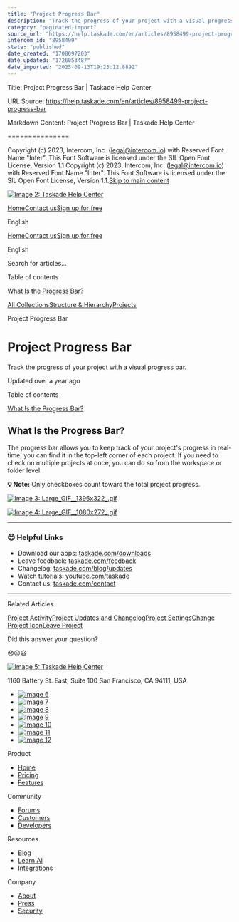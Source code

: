 ```yaml
---
title: "Project Progress Bar"
description: "Track the progress of your project with a visual progress bar."
category: "paginated-import"
source_url: "https://help.taskade.com/en/articles/8958499-project-progress-bar"
intercom_id: "8958499"
state: "published"
date_created: "1708097203"
date_updated: "1726053487"
date_imported: "2025-09-13T19:23:12.889Z"
---
```


Title: Project Progress Bar | Taskade Help Center

URL Source: https://help.taskade.com/en/articles/8958499-project-progress-bar

Markdown Content:
Project Progress Bar | Taskade Help Center

===============

Copyright (c) 2023, Intercom, Inc. (legal@intercom.io) with Reserved Font Name "Inter". This Font Software is licensed under the SIL Open Font License, Version 1.1.Copyright (c) 2023, Intercom, Inc. (legal@intercom.io) with Reserved Font Name "Inter". This Font Software is licensed under the SIL Open Font License, Version 1.1.[Skip to main content](https://help.taskade.com/en/articles/8958499-project-progress-bar#main-content)

[![Image 2: Taskade Help Center](https://downloads.intercomcdn.com/i/o/490280/d14603621e78c833c2d0e66f/2d1230f35f3009fff25b2989e93312a5.png)](https://help.taskade.com/en/)

[Home](https://www.taskade.com/)[Contact us](https://www.taskade.com/contact)[Sign up for free](https://www.taskade.com/signup)

English

[Home](https://www.taskade.com/)[Contact us](https://www.taskade.com/contact)[Sign up for free](https://www.taskade.com/signup)

English

Search for articles... 

Table of contents

[What Is the Progress Bar?](https://help.taskade.com/en/articles/8958499-project-progress-bar#h_d4288ad800)

[All Collections](https://help.taskade.com/en/)[Structure & Hierarchy](https://help.taskade.com/en/collections/8400809-structure-hierarchy)[Projects](https://help.taskade.com/en/collections/8400812-projects)

Project Progress Bar

Project Progress Bar
====================

Track the progress of your project with a visual progress bar.

Updated over a year ago

Table of contents

[What Is the Progress Bar?](https://help.taskade.com/en/articles/8958499-project-progress-bar#h_d4288ad800)

**What Is the Progress Bar?**
-----------------------------

The progress bar allows you to keep track of your project's progress in real-time; you can find it in the top-left corner of each project. If you need to check on multiple projects at once, you can do so from the workspace or folder level.

**💡 Note:** Only checkboxes count toward the total project progress.

[![Image 3: Large_GIF__1396x322_.gif](https://taskade.intercom-attachments-7.com/i/o/965374351/ae07508c58ce64e2bd4d447b/14032694548755?expires=1757793600&signature=3918b46b7b3336679a0fd98ffb21b1da2b332a87a7a8a0623c48b7dce523f2be&req=fSYiFc56noReFb4f3HP0gFiGXrMwNiDFMUWgg9ckLCRWuqP%2FY3JlBhEeyth3%0ATTmvylwtSltvPAJFfg%3D%3D%0A)](https://taskade.intercom-attachments-7.com/i/o/965374351/ae07508c58ce64e2bd4d447b/14032694548755?expires=1757793600&signature=3918b46b7b3336679a0fd98ffb21b1da2b332a87a7a8a0623c48b7dce523f2be&req=fSYiFc56noReFb4f3HP0gFiGXrMwNiDFMUWgg9ckLCRWuqP%2FY3JlBhEeyth3%0ATTmvylwtSltvPAJFfg%3D%3D%0A)

[![Image 4: Large_GIF__1080x272_.gif](https://taskade.intercom-attachments-7.com/i/o/965374354/8c7acf65573c9f5155ceaa91/14032690915091?expires=1757793600&signature=15f2a34283c9d1b3fe27bca8b41dbd999ca21b4ac592fe67ddcbd214d5c7a934&req=fSYiFc56noRbFb4f3HP0gO0J3Ypu09jXX5gLKOfgP0E1dI01NUOtGeXPO1Pc%0AsavYpuLJuDLXYmM4gw%3D%3D%0A)](https://taskade.intercom-attachments-7.com/i/o/965374354/8c7acf65573c9f5155ceaa91/14032690915091?expires=1757793600&signature=15f2a34283c9d1b3fe27bca8b41dbd999ca21b4ac592fe67ddcbd214d5c7a934&req=fSYiFc56noRbFb4f3HP0gO0J3Ypu09jXX5gLKOfgP0E1dI01NUOtGeXPO1Pc%0AsavYpuLJuDLXYmM4gw%3D%3D%0A)

* * *

### **😊 Helpful Links**

*   Download our apps: [taskade.com/downloads](https://taskade.com/downloads) 
*   Leave feedback: [taskade.com/feedback](https://taskade.com/feedback) 
*   Changelog: [taskade.com/blog/updates](https://taskade.com/blog/updates) 
*   Watch tutorials: [youtube.com/taskade](https://youtube.com/taskade) 
*   Contact us: [taskade.com/contact](https://taskade.com/contact) 

* * *

Related Articles

[Project Activity](https://help.taskade.com/en/articles/8958432-project-activity)[Project Updates and Changelog](https://help.taskade.com/en/articles/8958435-project-updates-and-changelog)[Project Settings](https://help.taskade.com/en/articles/8958505-project-settings)[Change Project Icon](https://help.taskade.com/en/articles/8958514-change-project-icon)[Leave Project](https://help.taskade.com/en/articles/8958530-leave-project)

Did this answer your question?

😞😐😃

[![Image 5: Taskade Help Center](https://downloads.intercomcdn.com/i/o/566097/5267af56373cca21ec2cea67/2d1230f35f3009fff25b2989e93312a5.png)](https://help.taskade.com/en/)

11‌60 Battery St. East, Suite 100 San‌ Francisco, CA 94111, USA

*   [![Image 6](https://intercom.help/taskade/assets/svg/icon:social-linkedin/ffffff)](https://www.linkedin.com/company/taskade/)
*   [![Image 7](https://intercom.help/taskade/assets/svg/icon:social-facebook/ffffff)](https://www.facebook.com/taskade)
*   [![Image 8](https://intercom.help/taskade/assets/svg/icon:social-github/ffffff)](https://github.com/taskade)
*   [![Image 9](https://intercom.help/taskade/assets/svg/icon:social-instagram/ffffff)](https://www.instagram.com/taskade)
*   [![Image 10](https://intercom.help/taskade/assets/svg/icon:social-youtube/ffffff)](https://www.youtube.com/taskade)
*   [![Image 11](https://intercom.help/taskade/assets/svg/icon:social-reddit/ffffff)](https://www.reddit.com/r/taskade)
*   [![Image 12](https://intercom.help/taskade/assets/svg/icon:social-twitter-x/ffffff)](https://www.twitter.com/taskade)

Product

*   [Home](https://www.taskade.com/)
*   [Pricing](https://www.taskade.com/pricing)
*   [Features](https://www.taskade.com/features)

Community

*   [Forums](https://www.taskade.com/community)
*   [Customers](https://taskade.com/reviews)
*   [Developers](https://developers.taskade.com/)

Resources

*   [Blog](https://www.taskade.com/blog/)
*   [Learn AI](https://www.taskade.com/learn)
*   [Integrations](https://www.taskade.com/integrations)

Company

*   [About](https://www.taskade.com/about)
*   [Press](https://www.taskade.com/press)
*   [Security](https://www.taskade.com/security)
